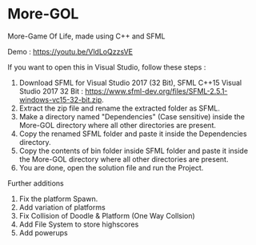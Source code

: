 # More-GOL
More-Game Of Life, made using C++ and SFML

Demo : https://youtu.be/VldLoQzzsVE

If you want to open this in Visual Studio, follow these steps :
1. Download SFML for Visual Studio 2017 (32 Bit), SFML C++15 Visual Studio 2017 32 Bit : https://www.sfml-dev.org/files/SFML-2.5.1-windows-vc15-32-bit.zip.
2. Extract the zip file and rename the extracted folder as SFML.
3. Make a directory named "Dependencies" (Case sensitive) inside the More-GOL directory where all other directories are present.
4. Copy the renamed SFML folder and paste it inside the Dependencies directory.
5. Copy the contents of bin folder inside SFML folder and paste it inside the More-GOL directory where all other directories are present.
6. You are done, open the solution file and run the Project.

Further additions
1. Fix the platform Spawn.
2. Add variation of platforms
3. Fix Collision of Doodle & Platform (One Way Collsion)
4. Add File System to store highscores
5. Add powerups
